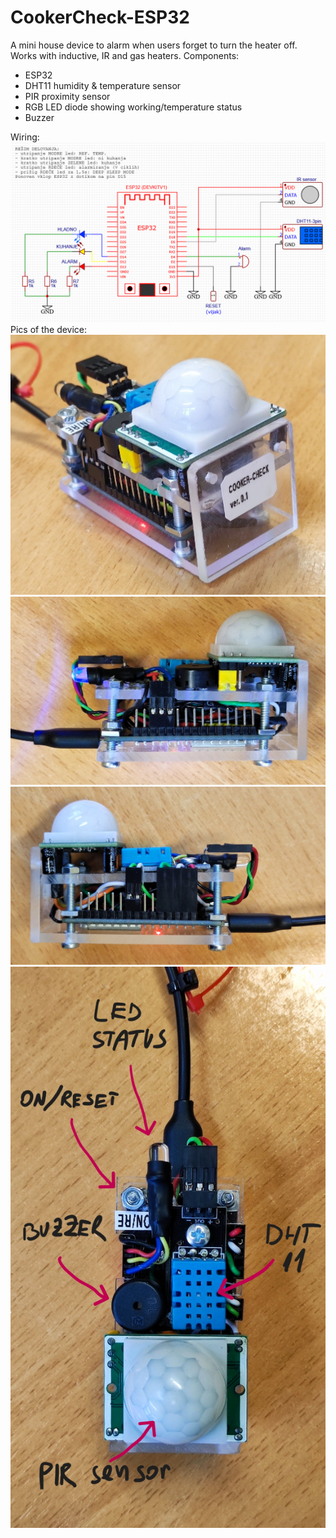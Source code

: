 # CookerCheck-ESP32
A mini house device to alarm when users forget to turn the heater off. Works with inductive, IR and gas heaters.
Components:

- ESP32
- DHT11 humidity & temperature sensor
- PIR proximity sensor
- RGB LED diode showing working/temperature status
- Buzzer

Wiring:
![image](https://github.com/vasjamarkic/CookerCheck-ESP32/blob/main/Sheme_ESP32_CC.png)\
Pics of the device:
![image](https://github.com/vasjamarkic/CookerCheck-ESP32/blob/main/PIC1.jpg)
![image](https://github.com/vasjamarkic/CookerCheck-ESP32/blob/main/PIC2.jpg)
![image](https://github.com/vasjamarkic/CookerCheck-ESP32/blob/main/PIC3.jpg)
![image](https://github.com/vasjamarkic/CookerCheck-ESP32/blob/main/PIC4.jpg)
